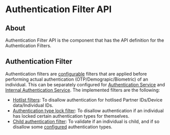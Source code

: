 # Authentication Filter API 

## About
Authentication Filter API is the component that has the API definition for the Authentication Filters. 

## Authentication Filter
Authentication filters are [configurable](../../docs/configuration.md) filters that are applied before performing actual authentication (OTP/Demograpic/Biometric) of an individual. This can be separately configured for [Authentication Service](../authentication-service) and [Internal Authentication Service](../authentication-internal-service). The implemented filters are the following:
* [Hotlist filters](../authentication-hotlistfilter-impl): To disallow authentication for hotlised Partner IDs/Device data/Individual IDs.
* [Authentication type lock filter](../authentication-authtypelockfilter-impl): To disallow authentication if an individual has locked certain authentication types for themselves.
* [Child authentication filter](https://docs.mosip.io/1.2.0/modules/reference-implementations): To validate if an individual is child, and if so disallow some [configured](https://github.com/mosip/mosip-config) authentication types.

